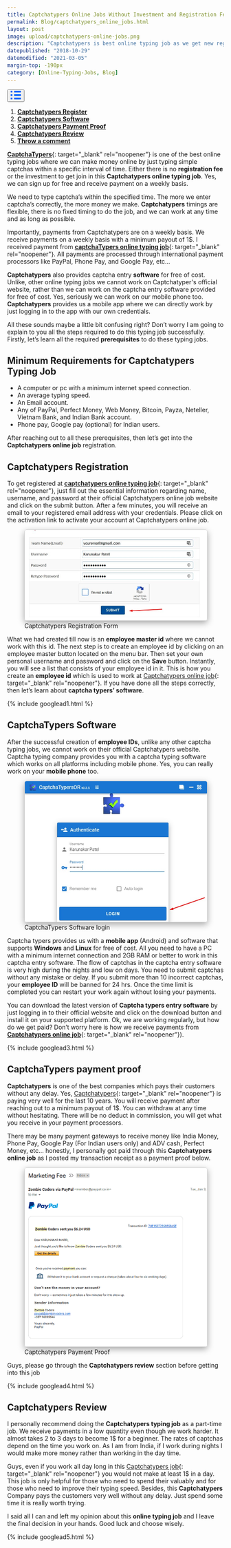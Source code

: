 ```yaml
---
title: Captchatypers Online Jobs Without Investment and Registration Fee.
permalink: Blog/captchatypers_online_jobs.html
layout: post
image: upload/captchatypers-online-jobs.png
description: "Captchatypers is best online typing job as we get new registration without investment and registration fee. Either we can work in the app or in the software downloaded for free & receive payments regularly. Many payment proofs and customer reviews make captchatypers is 100% legit and best online captcha typing job."
datepublished: "2018-10-29"
datemodified: "2021-03-05"
margin-top: -190px
category: [Online-Typing-Jobs, Blog]
---
```


<div class="anim_container">
<button id="show">
<svg width="24" height="20" viewBox="0 0 24 20">
<path d="M3 0H1C0.4 0 0 0.4 0 1V3C0 3.6 0.4 4 1 4H3C3.6 4 4 3.6 4 3V1C4 0.4 3.6 0 3 0Z"
									fill="#0066FF" />
								<path d="M3 0H1C0.4 0 0 0.4 0 1V3C0 3.6 0.4 4 1 4H3C3.6 4 4 3.6 4 3V1C4 0.4 3.6 0 3 0Z"
									transform="translate(0 8)" fill="#0066FF" />
								<path d="M3 0H1C0.4 0 0 0.4 0 1V3C0 3.6 0.4 4 1 4H3C3.6 4 4 3.6 4 3V1C4 0.4 3.6 0 3 0Z"
									transform="translate(0 16)" fill="#0066FF" />
								<path
									d="M15 0H1C0.4 0 0 0.4 0 1V3C0 3.6 0.4 4 1 4H15C15.6 4 16 3.6 16 3V1C16 0.4 15.6 0 15 0Z"
									transform="translate(8)" fill="#0066FF" />
								<path
									d="M15 0H1C0.4 0 0 0.4 0 1V3C0 3.6 0.4 4 1 4H15C15.6 4 16 3.6 16 3V1C16 0.4 15.6 0 15 0Z"
									transform="translate(8 8)" fill="#0066FF" />
								<path
									d="M15 0H1C0.4 0 0 0.4 0 1V3C0 3.6 0.4 4 1 4H15C15.6 4 16 3.6 16 3V1C16 0.4 15.6 0 15 0Z"
									transform="translate(8 16)" fill="#0066FF" />
							</svg>
						</button>
<div id="links_container">
			<ol>
				<li><a href="#captchatypers-new-registration" class="test"><b>Captchatypers Register</b></a></li>
				<li><a href="#captchatypers-captcha-software" class="test"><b>Captchatypers Software</b></a></li>
				<li><a href="#captchatypers-payment-proof" class="test"><b>Captchatypers Payment Proof</b></a></li>
				<li><a href="#captchatypers-review" class="test"><b>Captchatypers Review</b></a></li>
				<li><a href="#disqus_thread" class="test"><b>Throw a comment</b></a></li>
			</ol>
		</div>
</div>

[**CaptchaTypers**](https://www.alltechnotricks.com/Blog/captchatypers_online_jobs.html){: target="_blank" rel="noopener"} is one of the best online typing jobs where we can make money online by just typing simple captchas within a specific interval of time. Either there is no **registration fee** or the investment to get join in this **Captchatypers online typing job**. Yes, we can sign up for free and receive payment on a weekly basis.

We need to type captcha’s within the specified time. The more we enter captcha’s correctly, the more money we make. **Captchatypers** timings are flexible, there is no fixed timing to do the job, and we can work at any time and as long as possible.

Importantly, payments from Captchatypers are on a weekly basis. We receive payments on a weekly basis with a minimum payout of 1$. I received payment from [**captchaTypers online typing job**](https://www.alltechnotricks.com/Blog/captchatypers_online_jobs.html){: target="_blank" rel="noopener"}. All payments are processed through international payment processors like PayPal, Phone Pay, and Google Pay, etc…

**Captchatypers** also provides captcha entry **software** for free of cost. Unlike, other online typing jobs we cannot work on Captchatyper's official website, rather than we can work on the captcha entry software provided for free of cost. Yes, seriously we can work on our mobile phone too. **Captchatypers** provides us a mobile app where we can directly work by just logging in to the app with our own credentials.

All these sounds maybe a little bit confusing right? Don’t worry I am going to explain to you all the steps required to do this typing job successfully. Firstly, let’s learn all the required **prerequisites** to do these typing jobs.

## Minimum Requirements for Captchatypers Typing Job

- A computer or pc with a minimum internet speed connection.
- An average typing speed.
- An Email account.
- Any of PayPal, Perfect Money, Web Money, Bitcoin, Payza, Neteller, Vietnam Bank, and Indian Bank account.
- Phone pay, Google pay (optional) for Indian users.

After reaching out to all these prerequisites, then let’s get into the **Captchatypers online job** registration.

<h2 id="captchatypers-new-registration"><strong>Captchatypers Registration</strong></h2>

To get registered at [**captchatypers online typing job**](https://www.alltechnotricks.com/Blog/captchatypers_online_jobs.html){: target="_blank" rel="noopener"}, just fill out the essential information regarding name, username, and password at their official Captchatypers online job website and click on the submit button. After a few minutes, you will receive an email to your registered email address with your credentials. Please click on the activation link to activate your account at Captchatypers online job.

<figure>
<img src="/uploads/captchatypers-registration-form.jpg" data-src="/uploads/captchatypers-registration-form.jpg" class="lazy" alt="captchatypers-registration-form" title="captchatypers-registration-form" style="border: 1px solid lightgrey; border-radius: 5px; box-shadow: rgba(0, 0, 0, 0.35) 0px 5px 15px;">
<figcaption>Captchatypers Registration Form</figcaption>
</figure>

What we had created till now is an **employee master id** where we cannot work with this id. The next step is to create an employee id by clicking on an employee master button located on the menu bar. Then set your own personal username and password and click on the **Save** button. Instantly, you will see a list that consists of your employee id in it. This is how you create an **employee id** which is used to work at [Captchatypers online job](https://www.alltechnotricks.com/Blog/captchatypers_online_jobs.html){: target="_blank" rel="noopener"}. If you have done all the steps correctly, then let’s learn about **captcha typers’ software**.

{% include googlead1.html %}

<h2 id="captchatypers-captcha-software"><strong>CaptchaTypers Software</strong></h2>

After the successful creation of **employee IDs**, unlike any other captcha typing jobs, we cannot work on their official Captchatypers website. Captcha typing company provides you with a captcha typing software which works on all platforms including mobile phone. Yes, you can really work on your **mobile phone** too.

<figure>
<img src="/uploads/captchatypers-software-login.jpg" data-src="/uploads/captchatypers-software-login.jpg" class="lazy" alt="captchatypers-software-login" title="captchatypers-software-login" style="border: 1px solid lightgrey; border-radius: 5px; box-shadow: rgba(0, 0, 0, 0.35) 0px 5px 15px;">
<figcaption>CaptchaTypers Software login</figcaption>
</figure>

Captcha typers provides us with a **mobile app** (Android) and software that supports **Windows** and **Linux** for free of cost. All you need to have a PC with a minimum internet connection and 2GB RAM or better to work in this captcha entry software. The flow of captchas in the captcha entry software is very high during the nights and low on days.
You need to submit captchas without any mistake or delay. If you submit more than 10 incorrect captchas, your **employee ID** will be banned for 24 hrs. Once the time limit is completed you can restart your work again without losing your payments.

You can download the latest version of **Captcha typers entry software** by just logging in to their official website and click on the download button and install it on your supported platform. Ok, we are working regularly, but how do we get paid? Don’t worry here is how we receive payments from [**Captchatypers online job**](https://www.alltechnotricks.com/Blog/captchatypers_online_jobs.html){: target="_blank" rel="noopener"}).

{% include googlead3.html %}

<h2 id="captchatypers-payment-proof"><strong>CaptchaTypers payment proof</strong></h2>

**Captchatypers** is one of the best companies which pays their customers without any delay. Yes, [Captchatypers](https://www.alltechnotricks.com/Blog/captchatypers_online_jobs.html){: target="_blank" rel="noopener"} is paying very well for the last 10 years. You will receive payment after reaching out to a minimum payout of 1$. You can withdraw at any time without hesitating. There will be no deduct in commission, you will get what you receive in your payment processors.

There may be many payment gateways to receive money like India Money, Phone Pay, Google Pay (For Indian users only) and ADV cash, Perfect Money, etc… honestly, I personally got paid through this **Captchatypers online job** as I posted my transaction receipt as a payment proof below.

<figure>
<img src="/uploads/megatypers-payment-proof-2.png" data-src="/uploads/megatypers-payment-proof-2.png" class="lazy" alt="captchatypers-payment-proof" title="captchatypers-payment-proof" style="border: 1px solid lightgrey; border-radius: 5px; box-shadow: rgba(0, 0, 0, 0.35) 0px 5px 15px;">
<figcaption>Captchatypers Payment Proof</figcaption>
</figure>

Guys, please go through the **Captchatypers review** section before getting into this job

{% include googlead4.html %}

<h2 id="captchatypers-review"><strong>Captchatypers Review</strong></h2>

I personally recommend doing the **Captchatypers typing job** as a part-time job. We receive payments in a low quantity even though we work harder. It almost takes 2 to 3 days to become 1$ for a beginner. The rates of captchas depend on the time you work on. As I am from India, if I work during nights I would make more money rather than working in the day time.

Guys, even if you work all day long in this [Captchatypers job](https://www.alltechnotricks.com/Blog/captchatypers_online_jobs.html){: target="_blank" rel="noopener"} you would not make at least 1$ in a day. This job is only helpful for those who need to spend their valuably and for those who need to improve their typing speed. Besides, this **Captchatypers** Company pays the customers very well without any delay. Just spend some time it is really worth trying.

I said all I can and left my opinion about this **online typing job** and I leave the final decision in your hands. Good luck and choose wisely.

{% include googlead5.html %}

